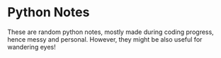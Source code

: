 # Python Notes 
                       
These are random python notes, mostly made during coding progress, hence messy and personal. However, they might be also useful for wandering eyes! 


